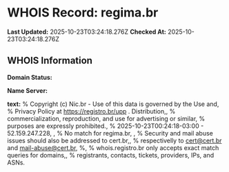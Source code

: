 # WHOIS Record: regima.br

**Last Updated:** 2025-10-23T03:24:18.276Z
**Checked At:** 2025-10-23T03:24:18.276Z

## WHOIS Information

**Domain Status:** 

**Name Server:** 

**text:** % Copyright (c) Nic.br - Use of this data is governed by the Use and, % Privacy Policy at https://registro.br/upp . Distribution,, % commercialization, reproduction, and use for advertising or similar, % purposes are expressly prohibited., % 2025-10-23T00:24:18-03:00 - 52.159.247.228, , % No match for regima.br, , % Security and mail abuse issues should also be addressed to cert.br,, % respectivelly to cert@cert.br and mail-abuse@cert.br, %, % whois.registro.br only accepts exact match queries for domains,, % registrants, contacts, tickets, providers, IPs, and ASNs.

